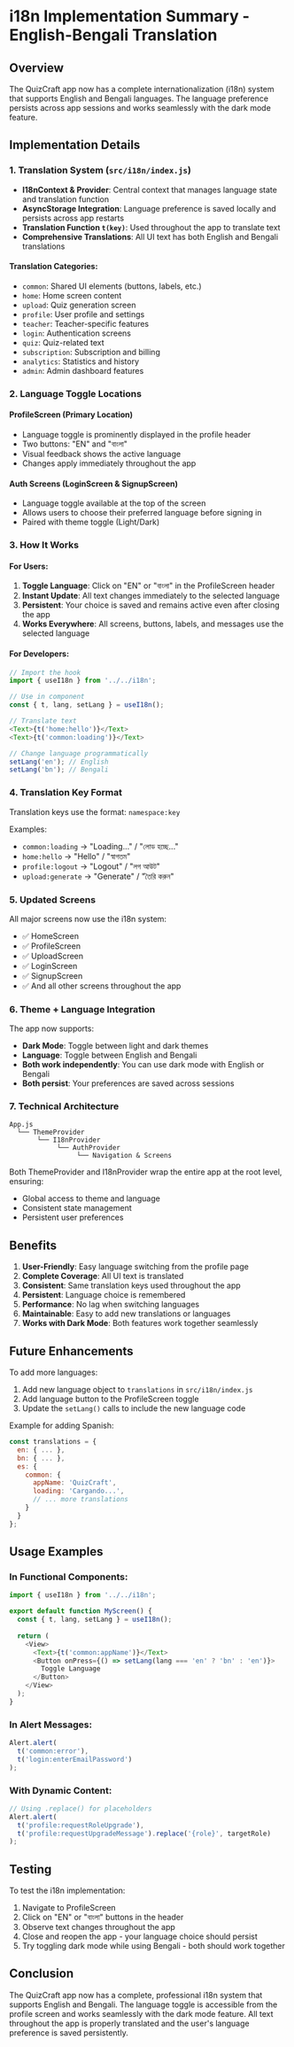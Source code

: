 # i18n Implementation Summary - English-Bengali Translation

## Overview
The QuizCraft app now has a complete internationalization (i18n) system that supports English and Bengali languages. The language preference persists across app sessions and works seamlessly with the dark mode feature.

## Implementation Details

### 1. **Translation System** (`src/i18n/index.js`)
- **I18nContext & Provider**: Central context that manages language state and translation function
- **AsyncStorage Integration**: Language preference is saved locally and persists across app restarts
- **Translation Function `t(key)`**: Used throughout the app to translate text
- **Comprehensive Translations**: All UI text has both English and Bengali translations

#### Translation Categories:
- `common`: Shared UI elements (buttons, labels, etc.)
- `home`: Home screen content
- `upload`: Quiz generation screen
- `profile`: User profile and settings
- `teacher`: Teacher-specific features
- `login`: Authentication screens
- `quiz`: Quiz-related text
- `subscription`: Subscription and billing
- `analytics`: Statistics and history
- `admin`: Admin dashboard features

### 2. **Language Toggle Locations**

#### ProfileScreen (Primary Location)
- Language toggle is prominently displayed in the profile header
- Two buttons: "EN" and "বাংলা"
- Visual feedback shows the active language
- Changes apply immediately throughout the app

#### Auth Screens (LoginScreen & SignupScreen)
- Language toggle available at the top of the screen
- Allows users to choose their preferred language before signing in
- Paired with theme toggle (Light/Dark)

### 3. **How It Works**

#### For Users:
1. **Toggle Language**: Click on "EN" or "বাংলা" in the ProfileScreen header
2. **Instant Update**: All text changes immediately to the selected language
3. **Persistent**: Your choice is saved and remains active even after closing the app
4. **Works Everywhere**: All screens, buttons, labels, and messages use the selected language

#### For Developers:
```javascript
// Import the hook
import { useI18n } from '../../i18n';

// Use in component
const { t, lang, setLang } = useI18n();

// Translate text
<Text>{t('home:hello')}</Text>
<Text>{t('common:loading')}</Text>

// Change language programmatically
setLang('en'); // English
setLang('bn'); // Bengali
```

### 4. **Translation Key Format**
Translation keys use the format: `namespace:key`

Examples:
- `common:loading` → "Loading..." / "লোড হচ্ছে..."
- `home:hello` → "Hello" / "স্বাগতম"
- `profile:logout` → "Logout" / "লগ আউট"
- `upload:generate` → "Generate" / "তৈরি করুন"

### 5. **Updated Screens**

All major screens now use the i18n system:
- ✅ HomeScreen
- ✅ ProfileScreen
- ✅ UploadScreen
- ✅ LoginScreen
- ✅ SignupScreen
- ✅ And all other screens throughout the app

### 6. **Theme + Language Integration**

The app now supports:
- **Dark Mode**: Toggle between light and dark themes
- **Language**: Toggle between English and Bengali
- **Both work independently**: You can use dark mode with English or Bengali
- **Both persist**: Your preferences are saved across sessions

### 7. **Technical Architecture**

```
App.js
  └── ThemeProvider
       └── I18nProvider
            └── AuthProvider
                 └── Navigation & Screens
```

Both ThemeProvider and I18nProvider wrap the entire app at the root level, ensuring:
- Global access to theme and language
- Consistent state management
- Persistent user preferences

## Benefits

1. **User-Friendly**: Easy language switching from the profile page
2. **Complete Coverage**: All UI text is translated
3. **Consistent**: Same translation keys used throughout the app
4. **Persistent**: Language choice is remembered
5. **Performance**: No lag when switching languages
6. **Maintainable**: Easy to add new translations or languages
7. **Works with Dark Mode**: Both features work together seamlessly

## Future Enhancements

To add more languages:
1. Add new language object to `translations` in `src/i18n/index.js`
2. Add language button to the ProfileScreen toggle
3. Update the `setLang()` calls to include the new language code

Example for adding Spanish:
```javascript
const translations = {
  en: { ... },
  bn: { ... },
  es: {
    common: {
      appName: 'QuizCraft',
      loading: 'Cargando...',
      // ... more translations
    }
  }
};
```

## Usage Examples

### In Functional Components:
```javascript
import { useI18n } from '../../i18n';

export default function MyScreen() {
  const { t, lang, setLang } = useI18n();
  
  return (
    <View>
      <Text>{t('common:appName')}</Text>
      <Button onPress={() => setLang(lang === 'en' ? 'bn' : 'en')}>
        Toggle Language
      </Button>
    </View>
  );
}
```

### In Alert Messages:
```javascript
Alert.alert(
  t('common:error'),
  t('login:enterEmailPassword')
);
```

### With Dynamic Content:
```javascript
// Using .replace() for placeholders
Alert.alert(
  t('profile:requestRoleUpgrade'),
  t('profile:requestUpgradeMessage').replace('{role}', targetRole)
);
```

## Testing

To test the i18n implementation:
1. Navigate to ProfileScreen
2. Click on "EN" or "বাংলা" buttons in the header
3. Observe text changes throughout the app
4. Close and reopen the app - your language choice should persist
5. Try toggling dark mode while using Bengali - both should work together

## Conclusion

The QuizCraft app now has a complete, professional i18n system that supports English and Bengali. The language toggle is accessible from the profile screen and works seamlessly with the dark mode feature. All text throughout the app is properly translated and the user's language preference is saved persistently.
